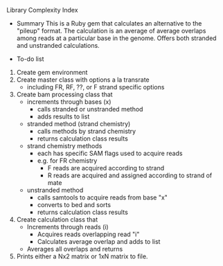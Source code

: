 Library Complexity Index

* Summary
This is a Ruby gem that calculates an alternative to the "pileup" format. The calculation is an average of average overlaps among reads at a particular base in the genome. Offers both stranded and unstranded calculations.

* To-do list
1. Create gem environment
2. Create master class with options a la transrate
   * including FR, RF, ??, or F strand specific options
3. Create bam processing class that
   * increments through bases (x)
	 * calls stranded or unstranded method
	 * adds results to list
   * stranded method (strand chemistry)
	 * calls methods by strand chemistry
	 * returns calculation class results
   * strand chemistry methods
     * each has specific SAM flags used to acquire reads
     * e.g. for FR chemistry
	     * F reads are acquired according to strand
		 * R reads are acquired and assigned according to strand of mate
   * unstranded method
	 * calls samtools to acquire reads from base "x"
	 * converts to bed and sorts
	 * returns calculation class results
4. Create calculation class that
   * Increments through reads (i)
	 * Acquires reads overlapping read "i"
     * Calculates average overlap and adds to list
   * Averages all overlaps and returns
6. Prints either a Nx2 matrix or 1xN matrix to file.
